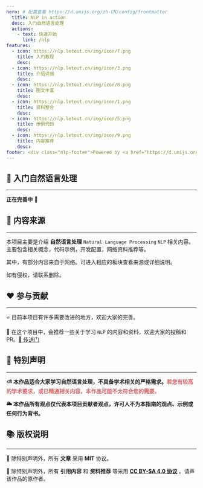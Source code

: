 ```yaml
---
hero: # 配置查看 https://d.umijs.org/zh-CN/config/frontmatter
  title: NLP in action
  desc: 入门自然语言处理
  actions:
    - text: 快速开始
      link: /nlp
features:
  - icon: https://nlp.letout.cn/img/icon/7.png
    title: 入门教程
    desc:
  - icon: https://nlp.letout.cn/img/icon/3.png
    title: 介绍详细
    desc:
  - icon: https://nlp.letout.cn/img/icon/8.png
    title: 图文丰富
    desc:
  - icon: https://nlp.letout.cn/img/icon/1.png
    title: 资料整合
    desc:
  - icon: https://nlp.letout.cn/img/icon/5.png
    title: 示例代码
    desc:
  - icon: https://nlp.letout.cn/img/icon/9.png
    title: 内容推荐
    desc:
footer: <div class="nlp-footer">Powered by <a href="https://d.umijs.org" target="_black"><img src="https://nlp.letout.cn/img/dumi.png"/> dumi </a>    <br/>     本网站由 <span class="youpai"><a href="https://www.upyun.com/?utm_source=lianmeng&utm_medium=referral" target="_black"><img src="https://nlp.letout.cn/img/youpai.svg"/> 又拍云 </a> 提供 CDN 加速</span>    <br/>    <span>Copyright © 2022</span> </div>
---
```


## 🚆 入门自然语言处理

---

**正在完善中** 🤗

## 📖 内容来源

---

<Alert type="info">

本项目主要是介绍 **自然语言处理** `Natural Language Processing` `NLP` 相关内容。主要包含相关概念，代码示例，开发配置，网络资料推荐等。

其中，有部分内容来自于网络。可进入相应的板块查看来源或详细说明。

如有侵权，请联系删除。

</Alert>

## ❤️ 参与贡献

---

<Alert type="success">

⭐️ 目前本项目有许多需要改进的地方，欢迎大家的完善。

🌟 在这个项目中，会推荐一些关于学习 `NLP` 的内容和资料，欢迎大家的投稿和 PR。[🔗 传送门](/recommend)

</Alert>

## 🎈 特别声明

---

<Alert type="warning">

**⛅️ 本作品适合大家学习自然语言处理，不具备学术相关的严格需求。<span style="color: #d56161;">若您有较高的学术要求，或已精通相关内容，本作品可能不太符合您的需要。</span>**

**🌥 本作品所有观点仅代表本项目贡献者观点，许可人不为本指南的观点、示例或任何行为背书。**

</Alert>

## 📚 版权说明

---

<Alert type="error">

📘 除特别声明外，所有 **文章** 采用 **MIT** 协议。

📙 除特别声明外，所有 **引用内容** 和 **资料推荐** 等采用 **[CC BY-SA 4.0 协议](https://creativecommons.org/licenses/by-sa/4.0/deed.zh)** 。请声该作品的原作者。

</Alert>

